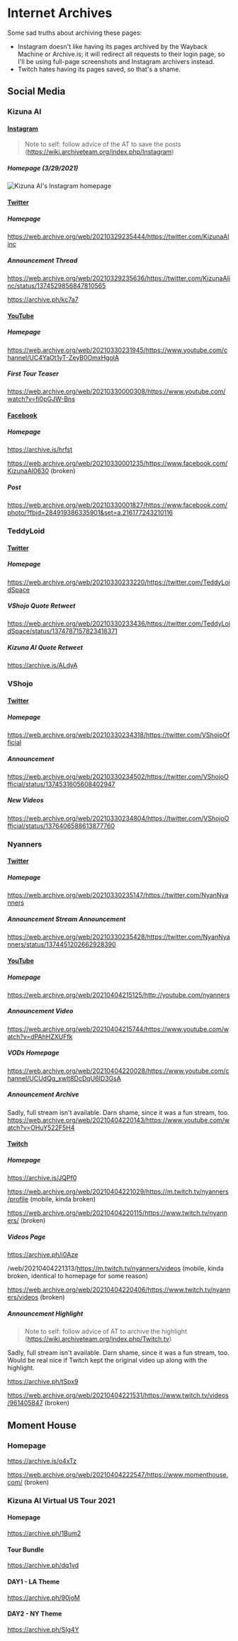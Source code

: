 # Internet Archives

Some sad truths about archiving these pages:
* Instagram doesn't like having its pages archived by the Wayback Machine or Archive.is; it will 
  redirect all requests to their login page, so I'll be using full-page screenshots and Instagram
  archivers instead.
* Twitch hates having its pages saved, so that's a shame. 

## Social Media

### Kizuna AI

#### [Instagram](https://www.instagram.com/a.i.channel_official/)
<!-- [Left Image](https://user-images.githubusercontent.com/25624882/112911473-8176c880-90c3-11eb-8885-cd338d1511cd.png) -->
> Note to self: follow advice of the AT to save the posts (https://wiki.archiveteam.org/index.php/Instagram)

##### Homepage (3/29/2021)
![Kizuna AI's Instagram homepage](https://user-images.githubusercontent.com/25624882/112913530-d0266180-90c7-11eb-950c-a1dfd2aff002.png)

#### [Twitter](https://twitter.com/KizunaAIinc/)

##### Homepage
https://web.archive.org/web/20210329235444/https://twitter.com/KizunaAIinc

##### Announcement Thread
https://web.archive.org/web/20210329235636/https://twitter.com/KizunaAIinc/status/1374529856847810565

https://archive.ph/kc7a7

#### [YouTube](https://www.youtube.com/channel/UC4YaOt1yT-ZeyB0OmxHgolA)

##### Homepage
https://web.archive.org/web/20210330231945/https://www.youtube.com/channel/UC4YaOt1yT-ZeyB0OmxHgolA

##### First Tour Teaser
https://web.archive.org/web/20210330000308/https://www.youtube.com/watch?v=fi0pGJW-Bns

#### [Facebook](https://www.facebook.com/KizunaAI0630)

##### Homepage
https://archive.is/hrfst

https://web.archive.org/web/20210330001235/https://www.facebook.com/KizunaAI0630 (broken)

##### Post
https://web.archive.org/web/20210330001827/https://www.facebook.com/photo/?fbid=284919386335901&set=a.216177243210116

### TeddyLoid

#### [Twitter](https://twitter.com/TeddyLoidSpace)

##### Homepage
https://web.archive.org/web/20210330233220/https://twitter.com/TeddyLoidSpace

##### VShojo Quote Retweet
https://web.archive.org/web/20210330233436/https://twitter.com/TeddyLoidSpace/status/1374787157823418371

##### Kizuna AI Quote Retweet
https://archive.is/ALdyA

### VShojo

#### [Twitter](https://twitter.com/VShojoOfficial)

##### Homepage
https://web.archive.org/web/20210330234318/https://twitter.com/VShojoOfficial

##### Announcement
https://web.archive.org/web/20210330234502/https://twitter.com/VShojoOfficial/status/1374531605608402947

##### New Videos
https://web.archive.org/web/20210330234804/https://twitter.com/VShojoOfficial/status/1376406588613877760

### Nyanners

#### [Twitter](https://twitter.com/NyanNyanners)

##### Homepage
https://web.archive.org/web/20210330235147/https://twitter.com/NyanNyanners

##### Announcement Stream Announcement
https://web.archive.org/web/20210330235428/https://twitter.com/NyanNyanners/status/1374451202662928390

#### [YouTube](http://youtube.com/nyanners)

##### Homepage
https://web.archive.org/web/20210404215125/http://youtube.com/nyanners

##### Announcement Video
https://web.archive.org/web/20210404215744/https://www.youtube.com/watch?v=dPAhHZXUFfk

##### VODs Homepage
https://web.archive.org/web/20210404220028/https://www.youtube.com/channel/UCUdQg_xwlt8DcDqU6ID3GsA

##### Announcement Archive
Sadly, full stream isn't available. Darn shame, since it was a fun stream, too.
https://web.archive.org/web/20210404220143/https://www.youtube.com/watch?v=OHuY522F5H4

#### [Twitch](https://www.twitch.tv/nyanners/)

##### Homepage
https://archive.is/JQPf0

https://web.archive.org/web/20210404221029/https://m.twitch.tv/nyanners/profile (mobile, kinda broken)

https://web.archive.org/web/20210404220115/https://www.twitch.tv/nyanners/ (broken)

##### Videos Page
https://archive.ph/i0Aze

/web/20210404221313/https://m.twitch.tv/nyanners/videos (mobile, kinda broken, identical 
to homepage for some reason)

https://web.archive.org/web/20210404220406/https://www.twitch.tv/nyanners/videos (broken)

##### Announcement Highlight
> Note to self: follow advice of AT to archive the highlight (https://wiki.archiveteam.org/index.php/Twitch.tv)

Sadly, full stream isn't available. Darn shame, since it was a fun stream, too. Would be real
nice if Twitch kept the original video up along with the highlight.

https://archive.ph/tSpx9

https://web.archive.org/web/20210404221531/https://www.twitch.tv/videos/961405847 (broken)

## Moment House

### Homepage
https://archive.is/o4xTz

https://web.archive.org/web/20210404222547/https://www.momenthouse.com/ (broken)

### Kizuna AI Virtual US Tour 2021

#### Homepage
https://archive.ph/1Bum2

#### Tour Bundle

https://archive.ph/dq1vd

#### DAY1 - LA Theme

https://archive.ph/90joM

#### DAY2 - NY Theme

https://archive.ph/SIg4Y
